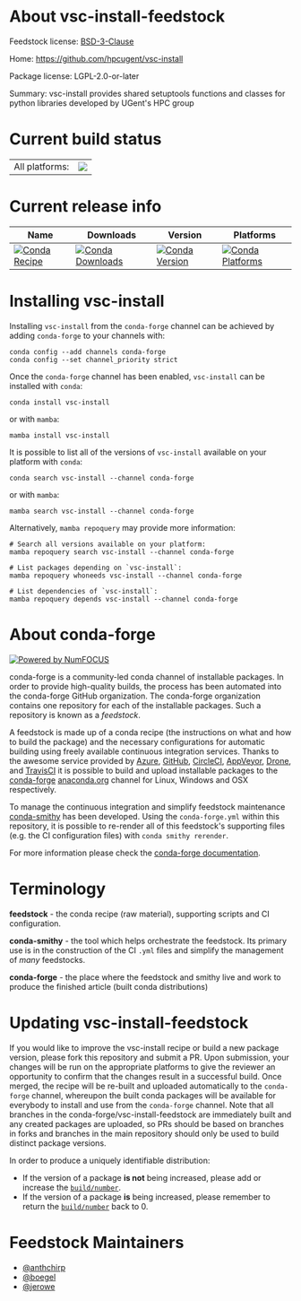 About vsc-install-feedstock
===========================

Feedstock license: [BSD-3-Clause](https://github.com/conda-forge/vsc-install-feedstock/blob/main/LICENSE.txt)

Home: https://github.com/hpcugent/vsc-install

Package license: LGPL-2.0-or-later

Summary: vsc-install provides shared setuptools functions and classes for python libraries developed by UGent's HPC group

Current build status
====================


<table><tr><td>All platforms:</td>
    <td>
      <a href="https://dev.azure.com/conda-forge/feedstock-builds/_build/latest?definitionId=2128&branchName=main">
        <img src="https://dev.azure.com/conda-forge/feedstock-builds/_apis/build/status/vsc-install-feedstock?branchName=main">
      </a>
    </td>
  </tr>
</table>

Current release info
====================

| Name | Downloads | Version | Platforms |
| --- | --- | --- | --- |
| [![Conda Recipe](https://img.shields.io/badge/recipe-vsc--install-green.svg)](https://anaconda.org/conda-forge/vsc-install) | [![Conda Downloads](https://img.shields.io/conda/dn/conda-forge/vsc-install.svg)](https://anaconda.org/conda-forge/vsc-install) | [![Conda Version](https://img.shields.io/conda/vn/conda-forge/vsc-install.svg)](https://anaconda.org/conda-forge/vsc-install) | [![Conda Platforms](https://img.shields.io/conda/pn/conda-forge/vsc-install.svg)](https://anaconda.org/conda-forge/vsc-install) |

Installing vsc-install
======================

Installing `vsc-install` from the `conda-forge` channel can be achieved by adding `conda-forge` to your channels with:

```
conda config --add channels conda-forge
conda config --set channel_priority strict
```

Once the `conda-forge` channel has been enabled, `vsc-install` can be installed with `conda`:

```
conda install vsc-install
```

or with `mamba`:

```
mamba install vsc-install
```

It is possible to list all of the versions of `vsc-install` available on your platform with `conda`:

```
conda search vsc-install --channel conda-forge
```

or with `mamba`:

```
mamba search vsc-install --channel conda-forge
```

Alternatively, `mamba repoquery` may provide more information:

```
# Search all versions available on your platform:
mamba repoquery search vsc-install --channel conda-forge

# List packages depending on `vsc-install`:
mamba repoquery whoneeds vsc-install --channel conda-forge

# List dependencies of `vsc-install`:
mamba repoquery depends vsc-install --channel conda-forge
```


About conda-forge
=================

[![Powered by
NumFOCUS](https://img.shields.io/badge/powered%20by-NumFOCUS-orange.svg?style=flat&colorA=E1523D&colorB=007D8A)](https://numfocus.org)

conda-forge is a community-led conda channel of installable packages.
In order to provide high-quality builds, the process has been automated into the
conda-forge GitHub organization. The conda-forge organization contains one repository
for each of the installable packages. Such a repository is known as a *feedstock*.

A feedstock is made up of a conda recipe (the instructions on what and how to build
the package) and the necessary configurations for automatic building using freely
available continuous integration services. Thanks to the awesome service provided by
[Azure](https://azure.microsoft.com/en-us/services/devops/), [GitHub](https://github.com/),
[CircleCI](https://circleci.com/), [AppVeyor](https://www.appveyor.com/),
[Drone](https://cloud.drone.io/welcome), and [TravisCI](https://travis-ci.com/)
it is possible to build and upload installable packages to the
[conda-forge](https://anaconda.org/conda-forge) [anaconda.org](https://anaconda.org/)
channel for Linux, Windows and OSX respectively.

To manage the continuous integration and simplify feedstock maintenance
[conda-smithy](https://github.com/conda-forge/conda-smithy) has been developed.
Using the ``conda-forge.yml`` within this repository, it is possible to re-render all of
this feedstock's supporting files (e.g. the CI configuration files) with ``conda smithy rerender``.

For more information please check the [conda-forge documentation](https://conda-forge.org/docs/).

Terminology
===========

**feedstock** - the conda recipe (raw material), supporting scripts and CI configuration.

**conda-smithy** - the tool which helps orchestrate the feedstock.
                   Its primary use is in the construction of the CI ``.yml`` files
                   and simplify the management of *many* feedstocks.

**conda-forge** - the place where the feedstock and smithy live and work to
                  produce the finished article (built conda distributions)


Updating vsc-install-feedstock
==============================

If you would like to improve the vsc-install recipe or build a new
package version, please fork this repository and submit a PR. Upon submission,
your changes will be run on the appropriate platforms to give the reviewer an
opportunity to confirm that the changes result in a successful build. Once
merged, the recipe will be re-built and uploaded automatically to the
`conda-forge` channel, whereupon the built conda packages will be available for
everybody to install and use from the `conda-forge` channel.
Note that all branches in the conda-forge/vsc-install-feedstock are
immediately built and any created packages are uploaded, so PRs should be based
on branches in forks and branches in the main repository should only be used to
build distinct package versions.

In order to produce a uniquely identifiable distribution:
 * If the version of a package **is not** being increased, please add or increase
   the [``build/number``](https://docs.conda.io/projects/conda-build/en/latest/resources/define-metadata.html#build-number-and-string).
 * If the version of a package **is** being increased, please remember to return
   the [``build/number``](https://docs.conda.io/projects/conda-build/en/latest/resources/define-metadata.html#build-number-and-string)
   back to 0.

Feedstock Maintainers
=====================

* [@anthchirp](https://github.com/anthchirp/)
* [@boegel](https://github.com/boegel/)
* [@jerowe](https://github.com/jerowe/)

